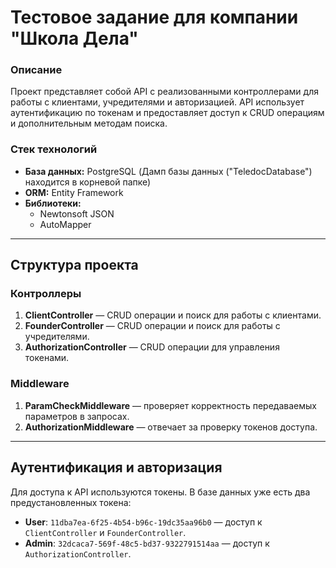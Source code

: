 # Тестовое задание для компании "Школа Дела"

### Описание

Проект представляет собой API с реализованными контроллерами для работы с клиентами, учредителями и авторизацией. API использует аутентификацию по токенам и предоставляет доступ к CRUD операциям и дополнительным методам поиска.

### Стек технологий

- **База данных:** PostgreSQL (Дамп базы данных ("TeledocDatabase") находится в корневой папке)
- **ORM:** Entity Framework
- **Библиотеки:**
  - Newtonsoft JSON
  - AutoMapper

---

## Структура проекта

### Контроллеры

1. **ClientController** — CRUD операции и поиск для работы с клиентами.
2. **FounderController** — CRUD операции и поиск для работы с учредителями.
3. **AuthorizationController** — CRUD операции для управления токенами.

### Middleware

1. **ParamCheckMiddleware** — проверяет корректность передаваемых параметров в запросах.
2. **AuthorizationMiddleware** — отвечает за проверку токенов доступа.

---

## Аутентификация и авторизация

Для доступа к API используются токены. В базе данных уже есть два предустановленных токена:

- **User**: `11dba7ea-6f25-4b54-b96c-19dc35aa96b0` — доступ к `ClientController` и `FounderController`.
- **Admin**: `32dcaca7-569f-48c5-bd37-9322791514aa` — доступ к `AuthorizationController`.

